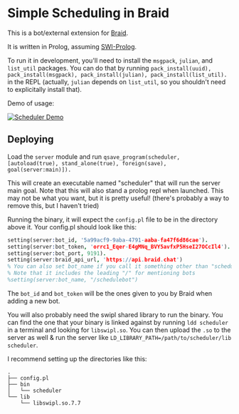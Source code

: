 # Simple Scheduling in Braid

This is a bot/external extension for [Braid](https://github.com/braidchat/braid).

It is written in Prolog, assuming [SWI-Prolog](http://swi-prolog.org/).

To run it in development, you'll need to install the `msgpack`, `julian`, and `list_util` packages.
You can do that by running `pack_install(uuid), pack_install(msgpack), pack_install(julian), pack_install(list_util).` in the REPL (actually, `julian` depends on `list_util`, so you shouldn't need to explicitally install that).

Demo of usage:

[![Scheduler Demo](https://img.youtube.com/vi/n9MBrBrhLwQ/0.jpg)](http://www.youtube.com/watch?v=n9MBrBrhLwQ)


## Deploying

Load the `server` module and run `qsave_program(scheduler, [autoload(true), stand_alone(true), foreign(save), goal(server:main)]).`

This will create an executable named "scheduler" that will run the server main goal.
Note that this will also stand a prolog repl when launched.
This may not be what you want, but it is pretty useful! (there's probably a way to remove this, but I haven't tried)

Running the binary, it will expect the `config.pl` file to be in the directory above it.
Your config.pl should look like this:

```prolog
setting(server:bot_id, '5a99acf9-9aba-4791-aaba-fa47f6d86cae').
setting(server:bot_token, 'orrc1_Eqer-E4gMNq_BVY5avfxP5HseI27OCcIl4').
setting(server:bot_port, 9191).
setting(server:braid_api_url, 'https://api.braid.chat')
% You can also set bot_name if you call it something other than "schedule"
% Note that it includes the leading "/" for mentioning bots
%setting(server:bot_name, "/schedulebot")
```

The `bot_id` and `bot_token` will be the ones given to you by Braid when adding a new bot.

You will also probably need the swipl shared library to run the binary.
You can find the one that your binary is linked against by running `ldd scheduler` in a terminal and looking for `libswipl.so`.
You can then upload the `.so` to the server as well & run the server like `LD_LIBRARY_PATH=/path/to/scheduler/lib scheduler`.

I recommend setting up the directories like this:

```shell
.
├── config.pl
├── bin
│   └── scheduler
└── lib
    └── libswipl.so.7.7
```
